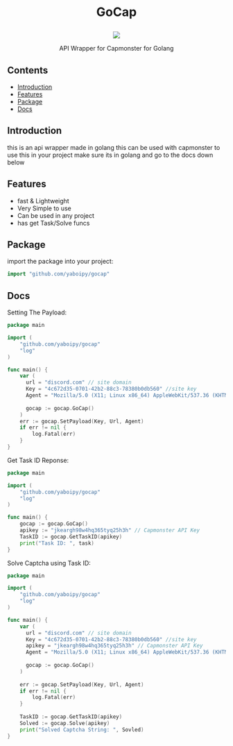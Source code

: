 
<h1>
  <p align="center" style="text-align: center">  
    GoCap
  </p>
</h1>


<p align="center" style="text-align: center">  
  <img src="https://user-images.githubusercontent.com/110062350/202498091-4c5c4852-fbe1-49ab-986f-4d1c5bbd65b7.png">
</p>

<p align="center">
   API Wrapper for Capmonster for Golang
</p>


## Contents

- [Introduction](#introduction)
- [Features](#features)
- [Package](#Package)
- [Docs](#Docs)

## Introduction

this is an api wrapper made in golang this can be used with capmonster
to use this in your project make sure its in golang and go to the docs 
down below

## Features

- fast & Lightweight
- Very Simple to use
- Can be used in any project
- has get Task/Solve funcs

## Package

import the package into your project:


```go
import "github.com/yaboipy/gocap"
```


## Docs

Setting The Payload:
```go
package main

import (
    "github.com/yaboipy/gocap"
    "log"
)

func main() {
    var (
      url = "discord.com" // site domain
      Key = "4c672d35-0701-42b2-88c3-78380b0db560" //site key
      Agent = "Mozilla/5.0 (X11; Linux x86_64) AppleWebKit/537.36 (KHTML, like Gecko) " //useragent
      
      gocap := gocap.GoCap()
    )
    err := gocap.SetPayload(Key, Url, Agent)
    if err != nil {
        log.Fatal(err)
    }
}
```





Get Task ID Reponse:
```go
package main

import (
    "github.com/yaboipy/gocap"
    "log"
)

func main() {
    gocap := gocap.GoCap()
    apikey := "jkeargh98w4hq365tyq25h3h" // Capmonster API Key
    TaskID := gocap.GetTaskID(apikey)
    print("Task ID: ", task)
}
```




Solve Captcha using Task ID:
```go
package main

import (
    "github.com/yaboipy/gocap"
    "log"
)

func main() {
    var (
      url = "discord.com" // site domain
      Key = "4c672d35-0701-42b2-88c3-78380b0db560" //site key
      apikey = "jkeargh98w4hq365tyq25h3h" // Capmonster API Key
      Agent = "Mozilla/5.0 (X11; Linux x86_64) AppleWebKit/537.36 (KHTML, like Gecko) " //useragent
      
      gocap := gocap.GoCap()
    )
    
    err := gocap.SetPayload(Key, Url, Agent)
    if err != nil {
        log.Fatal(err)
    }
    
    TaskID := gocap.GetTaskID(apikey)
    Solved := gocap.Solve(apikey)
    print("Solved Captcha String: ", Sovled)
}
```
